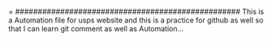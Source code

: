 = ##################################################
This is a Automation file for usps website and this is a practice
for github as well so that I can learn git comment as well as Automation...
